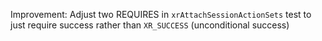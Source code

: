 Improvement: Adjust two REQUIRES in `xrAttachSessionActionSets` test to just require success rather than `XR_SUCCESS` (unconditional success)
